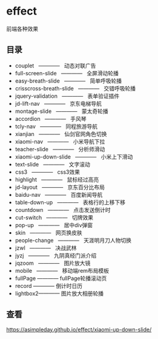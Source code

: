 # effect
前端各种效果

## 目录
- couplet &nbsp;&nbsp;———— &nbsp;&nbsp;动态对联广告
- full-screen-slide &nbsp;&nbsp;———— &nbsp;&nbsp;全屏滑动轮播
- easy-breath-slide  &nbsp;&nbsp;———— &nbsp;&nbsp;简单呼吸轮播
- crisscross-breath-slide &nbsp;&nbsp;———— &nbsp;&nbsp;交错呼吸轮播
- jquery-validation  &nbsp;&nbsp;———— &nbsp;&nbsp;表单验证插件
- jd-lift-nav  &nbsp;&nbsp;———— &nbsp;&nbsp;京东电梯导航
- montage-slide  &nbsp;&nbsp;———— &nbsp;&nbsp;蒙太奇轮播
- accordion  &nbsp;&nbsp;———— &nbsp;&nbsp;手风琴
- tcly-nav  &nbsp;&nbsp;———— &nbsp;&nbsp;同程旅游导航
- xianjian  &nbsp;&nbsp;———— &nbsp;&nbsp;仙剑官网角色切换
- xiaomi-nav  &nbsp;&nbsp;———— &nbsp;&nbsp;小米导航下拉
- teacher-slide  &nbsp;&nbsp;———— &nbsp;&nbsp;分析师滑动
- xiaomi-up-down-slide  &nbsp;&nbsp;———— &nbsp;&nbsp;小米上下滑动
- text-slide  &nbsp;&nbsp;———— &nbsp;&nbsp;文字滚动
- css3  &nbsp;&nbsp;———— &nbsp;&nbsp;css3效果
- highlight  &nbsp;&nbsp;———— &nbsp;&nbsp;鼠标经过高亮
- jd-layout  &nbsp;&nbsp;———— &nbsp;&nbsp;京东百分比布局
- baidu-nav  &nbsp;&nbsp;———— &nbsp;&nbsp;百度新闻导航
- table-down-up  &nbsp;&nbsp;———— &nbsp;&nbsp;表格行的上移下移
- countdown  &nbsp;&nbsp;———— &nbsp;&nbsp;点击发送倒计时
- cut-switch  &nbsp;&nbsp;———— &nbsp;&nbsp;切牌效果
- pop-up  &nbsp;&nbsp;———— &nbsp;&nbsp;居中div弹窗
- skin  &nbsp;&nbsp;———— &nbsp;&nbsp;网页换皮肤
- people-change  &nbsp;&nbsp;———— &nbsp;&nbsp;天涯明月刀人物切换
- jzwl  &nbsp;&nbsp;———— &nbsp;&nbsp;决战武林
- jyzj  &nbsp;&nbsp;———— &nbsp;&nbsp;九阴真经门派介绍
- jqzoom  &nbsp;&nbsp;———— &nbsp;&nbsp;图片放大镜
- mobile  &nbsp;&nbsp;———— &nbsp;&nbsp;移动端rem布局模板
- fullPage  ————   fullPage轮播滚动页
- record ———— 倒计时日历
- lightbox2———— 图片放大相册轮播

## 查看
https://asimpleday.github.io/effect/xiaomi-up-down-slide/




